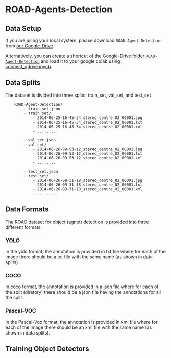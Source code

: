 
# ROAD-Agents-Detection

## Data Setup

If you are using your local system, please download `ROAD-Agent-Detection` from [our Google-Drive](https://drive.google.com/drive/folders/1Y1XcSpdMU-vHnF_RjwQ-XAgJ2ovGBk61?usp=share_link)

Alternatively, you can create a shortcut of the [Google-Drive folder `ROAD-Agent-Detection`](https://drive.google.com/drive/folders/1Y1XcSpdMU-vHnF_RjwQ-XAgJ2ovGBk61?usp=share_link) and load it to your google colab using [connect_gdrive.ipynb](./connect_gdrive.ipynb).

## Data Splits

The dataset is divided into three splits; train_set, val_set, and test_set

```
    ROAD-Agent-Detection/
        - train_set.json
        - train_set/
            - 2014-06-25-16-45-34_stereo_centre_02_00001.jpg
            - 2014-06-25-16-45-34_stereo_centre_02_00001.txt
            - 2014-06-25-16-45-34_stereo_centre_02_00001.xml
            - ........

        - val_set.json
        - val_set/
            - 2014-06-26-09-53-12_stereo_centre_02_00001.jpg
            - 2014-06-26-09-53-12_stereo_centre_02_00001.txt
            - 2014-06-26-09-53-12_stereo_centre_02_00001.xml
            - ........

        - test_set.json
        - test_set/
            - 2014-06-26-09-31-18_stereo_centre_02_00001.jpg
            - 2014-06-26-09-31-18_stereo_centre_02_00001.txt
            - 2014-06-26-09-31-18_stereo_centre_02_00001.xml
            - ........

```

## Data Formats

The ROAD dataset for object (agnet) detection is provided into three different formats:

### YOLO

In the yolo format, the annotation is provided in txt file where for each of the image there should be a txt file with the same name (as shown in data splits).

### COCO

In coco format, the annotation is provided in a json file where for each of the split (diretory) there should be a json file having the annotations for all the split.

### Pascal-VOC

In the Pascal-Voc format, the annotation is provided in xml file where for each of the image there should be an xml file with the same name (as shown in data splits).

## Training Object Detectors

